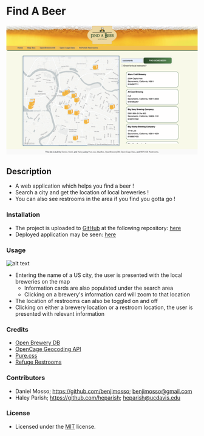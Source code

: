 # Find A Beer
![alt text](assets/images/screenshot.png)

## Description
- A web application which helps you find a beer !
- Search a city and get the location of local breweries !
- You can also see restrooms in the area if you find you gotta go !

### Installation
- The project is uploaded to [GitHub](https://github.com/) at the following repository: [here](https://github.com/sourslaw/Project_One)
- Deployed application may be seen: [here](https://sourslaw.github.io/Find_A_Beer/)

### Usage
![alt text](assets/images/screenshot_usage.gif)

- Entering the name of a US city, the user is presented with the local breweries on the map
	- Information cards are also populated under the search area
	- Clicking on a brewery's information card will zoom to that location
- The location of restrooms can also be toggled on and off
- Clicking on either a brewery location or a restroom location, the user is presented with relevant information

### Credits
- [Open Brewery DB](https://www.openbrewerydb.org/)
- [OpenCage Geocoding API](https://opencagedata.com/api)
- [Pure.css](https://purecss.io/)
- [Refuge Restrooms](https://www.refugerestrooms.org/api/docs/)

### Contributors
- Daniel Mosso;
https://github.com/benjimosso;
benjimosso@gmail.com
- Haley Parish;
https://github.com/heparish;
heparish@ucdavis.edu

### License
- Licensed under the [MIT](https://opensource.org/licenses/mit-license.php) license.
